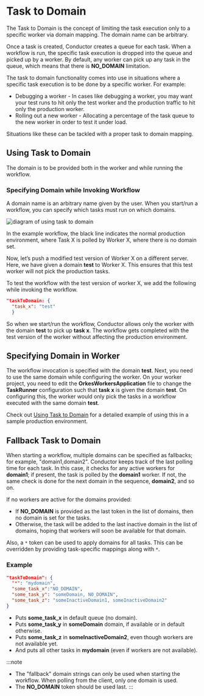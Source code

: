 # Task to Domain

The Task to Domain is the concept of limiting the task execution only to a specific worker via domain mapping. The domain name can be arbitrary.

Once a task is created, Conductor creates a queue for each task. When a workflow is run, the specific task execution is dropped into the queue and picked up by a worker. By default, any worker can pick up any task in the queue, which means that there is **NO_DOMAIN** limitation.

The task to domain functionality comes into use in situations where a specific task execution is to be done by a specific worker. For example:

- Debugging a worker - In cases like debugging a worker, you may want your test runs to hit only the test worker and the production traffic to hit only the production worker.
- Rolling out a new worker - Allocating a percentage of the task queue to the new worker in order to test it under load.

Situations like these can be tackled with a proper task to domain mapping.

## Using Task to Domain

The domain is to be provided both in the worker and while running the workflow.

### Specifying Domain while Invoking Workflow

A domain name is an arbitrary name given by the user. When you start/run a workflow, you can specify which tasks must run on which domains.

![diagram of using task to domain](/img/task_to_domain_diagram.jpg)

In the example workflow, the black line indicates the normal production environment, where Task X is polled by Worker X, where there is no domain set.

Now, let’s push a modified test version of Worker X on a different server. Here, we have given a domain **test** to Worker X. This ensures that this test worker will not pick the production tasks.

To test the workflow with the test version of worker X, we add the following while invoking the workflow.

```json
"taskToDomain: {
  "task_x": "test"
  }
```

So when we start/run the workflow, Conductor allows only the worker with the domain **test** to pick up **task x**. The workflow gets completed with the test version of the worker without affecting the production environment.

## Specifying Domain in Worker

The workflow invocation is specified with the domain **test**. Next, you need to use the same domain while configuring the worker. On your worker project, you need to edit the **OrkesWorkersApplication** file to change the **TaskRunner** configuration such that **task x** is given the domain **test**. On configuring this, the worker would only pick the tasks in a workflow executed with the same domain **test**.

Check out [Using Task to Domain](https://orkes.io/content/docs/codelab/taskToDomain) for a detailed example of using this in a sample production environment.

## Fallback Task to Domain​

When starting a workflow, multiple domains can be specified as fallbacks; for example, "domain1,domain2". Conductor keeps track of the last polling time for each task. In this case, it checks for any active workers for **domain1**; if present, the task is polled by the **domain1** worker. If not, the same check is done for the next domain in the sequence, **domain2**, and so on.

If no workers are active for the domains provided:

- If **NO_DOMAIN** is provided as the last token in the list of domains, then no domain is set for the tasks.
- Otherwise, the task will be added to the last inactive domain in the list of domains, hoping that workers will soon be available for that domain.

Also, a `*` token can be used to apply domains for all tasks. This can be overridden by providing task-specific mappings along with `*`.

### Example

```json
"taskToDomain": {
  "*": "mydomain",
  "some_task_x":"NO_DOMAIN",
  "some_task_y": "someDomain, NO_DOMAIN",
  "some_task_z": "someInactiveDomain1, someInactiveDomain2"
}
```

- Puts **some_task_x** in default queue (no domain).
- Puts **some_task_y** in **someDomain** domain, if available or in default otherwise.
- Puts **some_task_z** in **someInactiveDomain2**, even though workers are not available yet.
- And puts all other tasks in **mydomain** (even if workers are not available).

:::note

- The "fallback" domain strings can only be used when starting the workflow. When polling from the client, only one domain is used.
- The **NO_DOMAIN** token should be used last.
  :::
